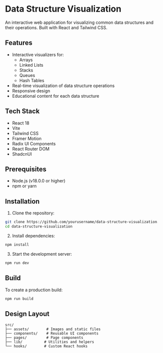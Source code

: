 
# Data Structure Visualization

An interactive web application for visualizing common data structures and their operations. Built with React and Tailwind CSS.

## Features

- Interactive visualizers for:
  - Arrays
  - Linked Lists
  - Stacks
  - Queues
  - Hash Tables
- Real-time visualization of data structure operations
- Responsive design
- Educational content for each data structure

## Tech Stack

- React 18
- Vite
- Tailwind CSS
- Framer Motion
- Radix UI Components
- React Router DOM
- ShadcnUI

## Prerequisites

- Node.js (v18.0.0 or higher)
- npm or yarn

## Installation

1. Clone the repository:
```bash
git clone https://github.com/yourusername/data-structure-visualization.git
cd data-structure-visualization
```

2. Install dependencies:
```bash
npm install
```

3. Start the development server:
```bash
npm run dev
```

## Build

To create a production build:
```bash
npm run build
```

## Design Layout

```
src/
├── assets/        # Images and static files
├── components/    # Reusable UI components
├── pages/         # Page components
├── lib/          # Utilities and helpers
└── hooks/        # Custom React hooks

```

